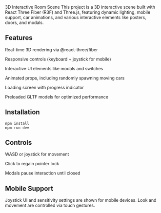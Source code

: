 3D Interactive Room Scene
This project is a 3D interactive scene built with React Three Fiber (R3F) and Three.js, featuring dynamic lighting, mobile support, car animations, and various interactive elements like posters, doors, and modals.

## Features

Real-time 3D rendering via @react-three/fiber

Responsive controls (keyboard + joystick for mobile)

Interactive UI elements like modals and switches

Animated props, including randomly spawning moving cars

Loading screen with progress indicator

Preloaded GLTF models for optimized performance

## Installation

```
npm install
npm run dev
```

## Controls

WASD or joystick for movement

Click to regain pointer lock

Modals pause interaction until closed

## Mobile Support

Joystick UI and sensitivity settings are shown for mobile devices. Look and movement are controlled via touch gestures.

